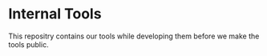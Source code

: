 # Internal Tools

This repositry contains our tools while developing them before we make the tools public.
